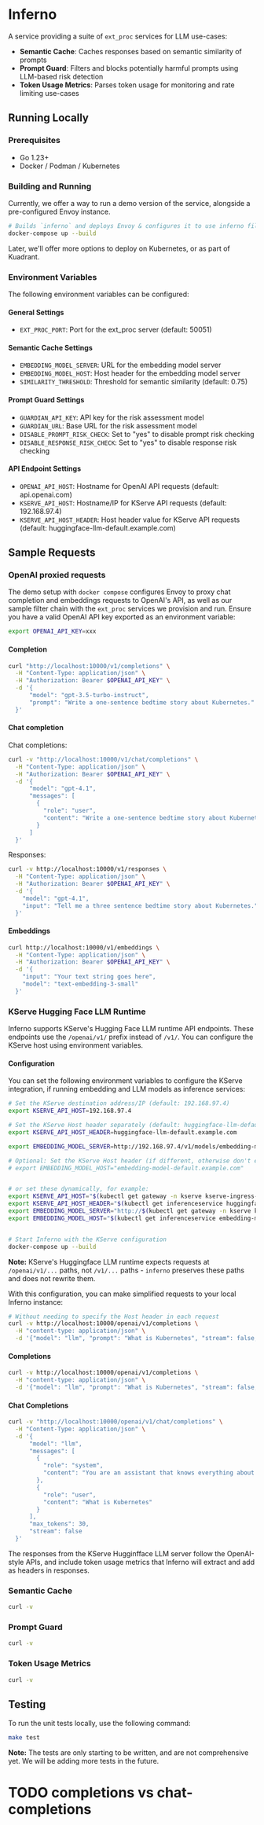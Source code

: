 # Inferno

A service providing a suite of `ext_proc` services for LLM use-cases:

- **Semantic Cache**: Caches responses based on semantic similarity of prompts
- **Prompt Guard**: Filters and blocks potentially harmful prompts using LLM-based risk detection
- **Token Usage Metrics**: Parses token usage for monitoring and rate limiting use-cases

## Running Locally

### Prerequisites

- Go 1.23+
- Docker / Podman / Kubernetes

### Building and Running

Currently, we offer a way to run a demo version of the service, alongside a pre-configured Envoy instance.

```bash
# Builds `inferno` and deploys Envoy & configures it to use inferno filter
docker-compose up --build
```

Later, we'll offer more options to deploy on Kubernetes, or as part of Kuadrant.

### Environment Variables

The following environment variables can be configured:

#### General Settings
- `EXT_PROC_PORT`: Port for the ext_proc server (default: 50051)

#### Semantic Cache Settings
- `EMBEDDING_MODEL_SERVER`: URL for the embedding model server
- `EMBEDDING_MODEL_HOST`: Host header for the embedding model server
- `SIMILARITY_THRESHOLD`: Threshold for semantic similarity (default: 0.75)

#### Prompt Guard Settings
- `GUARDIAN_API_KEY`: API key for the risk assessment model
- `GUARDIAN_URL`: Base URL for the risk assessment model
- `DISABLE_PROMPT_RISK_CHECK`: Set to "yes" to disable prompt risk checking
- `DISABLE_RESPONSE_RISK_CHECK`: Set to "yes" to disable response risk checking

#### API Endpoint Settings
- `OPENAI_API_HOST`: Hostname for OpenAI API requests (default: api.openai.com)
- `KSERVE_API_HOST`: Hostname/IP for KServe API requests (default: 192.168.97.4)
- `KSERVE_API_HOST_HEADER`: Host header value for KServe API requests (default: huggingface-llm-default.example.com)

## Sample Requests

### OpenAI proxied requests

The demo setup with `docker compose` configures Envoy to proxy chat completion and embeddings requests to OpenAI's API, as well as our sample filter chain with the `ext_proc` services we provision and run. Ensure you have a valid OpenAI API key exported as an environment variable:

```bash
export OPENAI_API_KEY=xxx
```


#### Completion

```bash
curl "http://localhost:10000/v1/completions" \
  -H "Content-Type: application/json" \
  -H "Authorization: Bearer $OPENAI_API_KEY" \
  -d '{
      "model": "gpt-3.5-turbo-instruct",
      "prompt": "Write a one-sentence bedtime story about Kubernetes."
  }'
```

#### Chat completion

Chat completions:

```bash
curl -v "http://localhost:10000/v1/chat/completions" \
  -H "Content-Type: application/json" \
  -H "Authorization: Bearer $OPENAI_API_KEY" \
  -d '{
      "model": "gpt-4.1",
      "messages": [
        {
          "role": "user",
          "content": "Write a one-sentence bedtime story about Kubernetes."
        }
      ]
  }'
```


Responses:

```bash
curl -v http://localhost:10000/v1/responses \
  -H "Content-Type: application/json" \
  -H "Authorization: Bearer $OPENAI_API_KEY" \
  -d '{
    "model": "gpt-4.1",
    "input": "Tell me a three sentence bedtime story about Kubernetes."
  }'
```

#### Embeddings

```bash
curl http://localhost:10000/v1/embeddings \
  -H "Content-Type: application/json" \
  -H "Authorization: Bearer $OPENAI_API_KEY" \
  -d '{
    "input": "Your text string goes here",
    "model": "text-embedding-3-small"
  }'
```

### KServe Hugging Face LLM Runtime

Inferno supports KServe's Hugging Face LLM runtime API endpoints. These endpoints use the `/openai/v1/` prefix instead of `/v1/`. You can configure the KServe host using environment variables.

#### Configuration

You can set the following environment variables to configure the KServe integration, if running embedding and LLM models as inference services:

```bash
# Set the KServe destination address/IP (default: 192.168.97.4)
export KSERVE_API_HOST=192.168.97.4

# Set the KServe Host header separately (default: huggingface-llm-default.example.com)
export KSERVE_API_HOST_HEADER=huggingface-llm-default.example.com

export EMBEDDING_MODEL_SERVER=http://192.168.97.4/v1/models/embedding-model:predict

# Optional: Set the KServe Host header (if different, otherwise don't export/leave blank)
# export EMBEDDING_MODEL_HOST="embedding-model-default.example.com"


# or set these dynamically, for example:
export KSERVE_API_HOST="$(kubectl get gateway -n kserve kserve-ingress-gateway -o jsonpath='{.status.addresses[0].value}')"
export KSERVE_API_HOST_HEADER="$(kubectl get inferenceservice huggingface-llm -o jsonpath='{.status.url}' | cut -d '/' -f 3)"
export EMBEDDING_MODEL_SERVER="http://$(kubectl get gateway -n kserve kserve-ingress-gateway -o jsonpath='{.status.addresses[0].value}')/v1/models/embedding-model:predict"
export EMBEDDING_MODEL_HOST="$(kubectl get inferenceservice embedding-model -o jsonpath='{.status.url}' | cut -d '/' -f 3)"


# Start Inferno with the KServe configuration
docker-compose up --build
```

**Note:** KServe's Huggingface LLM runtime expects requests at `/openai/v1/...` paths, not `/v1/...` paths - `inferno` preserves these paths and does not rewrite them.

With this configuration, you can make simplified requests to your local Inferno instance:

```bash
# Without needing to specify the Host header in each request
curl -v http://localhost:10000/openai/v1/completions \
  -H "content-type: application/json" \
  -d '{"model": "llm", "prompt": "What is Kubernetes", "stream": false, "max_tokens": 50}'
```

#### Completions

```bash
curl -v http://localhost:10000/openai/v1/completions \
  -H "content-type: application/json" \
  -d '{"model": "llm", "prompt": "What is Kubernetes", "stream": false, "max_tokens": 50}'
```

#### Chat Completions

```bash
curl -v "http://localhost:10000/openai/v1/chat/completions" \
  -H "Content-Type: application/json" \
  -d '{
      "model": "llm",
      "messages": [
        {
          "role": "system",
          "content": "You are an assistant that knows everything about Kubernetes."
        },
        {
          "role": "user",
          "content": "What is Kubernetes"
        }
      ],
      "max_tokens": 30,
      "stream": false
  }'
```

The responses from the KServe Hugginfface LLM server follow the OpenAI-style APIs, and include token usage metrics that Inferno will extract and add as headers in responses.

### Semantic Cache

```bash
curl -v 
```

### Prompt Guard

```bash
curl -v 
```

### Token Usage Metrics

```bash
curl -v 
```

## Testing

To run the unit tests locally, use the following command:

```bash
make test
````
**Note:** The tests are only starting to be written, and are not comprehensive yet. We will be adding more tests in the future.


  # TODO completions vs chat-completions

